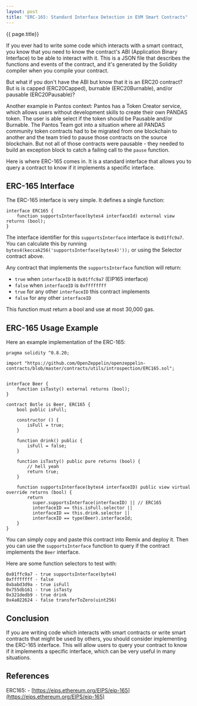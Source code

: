 ```yaml
---
layout: post
title: "ERC-165: Standard Interface Detection in EVM Smart Contracts"
---
```


{{ page.title}}

If you ever had to write some code which interacts with a smart contract, you
know that you need to know the contract's ABI (Application Binary Interface) to
be able to interact with it. This is a JSON file that describes the functions
and events of the contract, and it's generated by the Solidity compiler when
you compile your contract.

But what if you don't have the ABI but know that it is an ERC20 contract?
But is is capped (ERC20Capped), burnable (ERC20Burnable),
and/or pausable (ERC20Pausable)?

Another example in Pantos context: Pantos has a Token Creator service, which
allows users without development skills to create their own PANDAS token.
The user is able select if the token should be Pausable and/or Burnable.
The Pantos Team got into a situation where all PANDAS community token contracts
had to be migrated from one blockchain to another and the team  tried to pause
those contracts on the source blockchain. But not all of those contracts
were pausable - they needed to build an exception block to catch a failing
call to the `pause` function.

Here is where ERC-165 comes in. It is a standard interface that allows you to
query a contract to know if it implements a specific interface.

## ERC-165 Interface

The ERC-165 interface is very simple. It defines a single function:

```solidity
interface ERC165 {
    function supportsInterface(bytes4 interfaceId) external view returns (bool);
}
```

The interface identifier for this `supportsInterface` interface is `0x01ffc9a7`.
You can calculate this by running `bytes4(keccak256('supportsInterface(bytes4)'));`
or using the Selector contract above.

Any contract that implements the `supportsInterface` function will return:
 * `true` when `interfaceID` is `0x01ffc9a7` (EIP165 interface)
 * `false` when `interfaceID` is `0xffffffff`
 * `true` for any other `interfaceID` this contract implements
 * `false` for any other `interfaceID`

This function must return a bool and use at most 30,000 gas.

## ERC-165 Usage Example

Here an example implementation of the ERC-165:

```solidity
pragma solidity ^0.8.20;

import "https://github.com/OpenZeppelin/openzeppelin-contracts/blob/master/contracts/utils/introspection/ERC165.sol";


interface Beer {
    function isTasty() external returns (bool);
}

contract Botle is Beer, ERC165 {
    bool public isFull;

    constructor () {
        isFull = true;
    }

    function drink() public {
        isFull = false;
    }

    function isTasty() public pure returns (bool) {
        // hell yeah
        return true;
    }

    function supportsInterface(bytes4 interfaceID) public view virtual override returns (bool) {
        return
          super.supportsInterface(interfaceID) || // ERC165
          interfaceID == this.isFull.selector ||
          interfaceID == this.drink.selector ||
          interfaceID == type(Beer).interfaceId;
    }
}
```

You can simply copy and paste this contract into Remix and deploy it. Then you
can use the `supportsInterface` function to query if the contract implements
the `Beer` interface.

Here are some function selectors to test with:

```
0x01ffc9a7 - true supportsInterface(byte4)
0xffffffff - false
0xbabd3d9a - true isFull
0x755db161 - true isTasty
0x321dedb9 - true drink
0x4a022624 - false transferToZero(uint256)	
```

## Conclusion

If you are writing code which interacts with smart contracts or write smart
contracts that might be used by others, you should consider implementing the
ERC-165 interface. This will allow users to query your contract to know if it
implements a specific interface, which can be very useful in many situations.

## References
ERC165: - [https://eips.ethereum.org/EIPS/eip-165](https://eips.ethereum.org/EIPS/eip-165)
